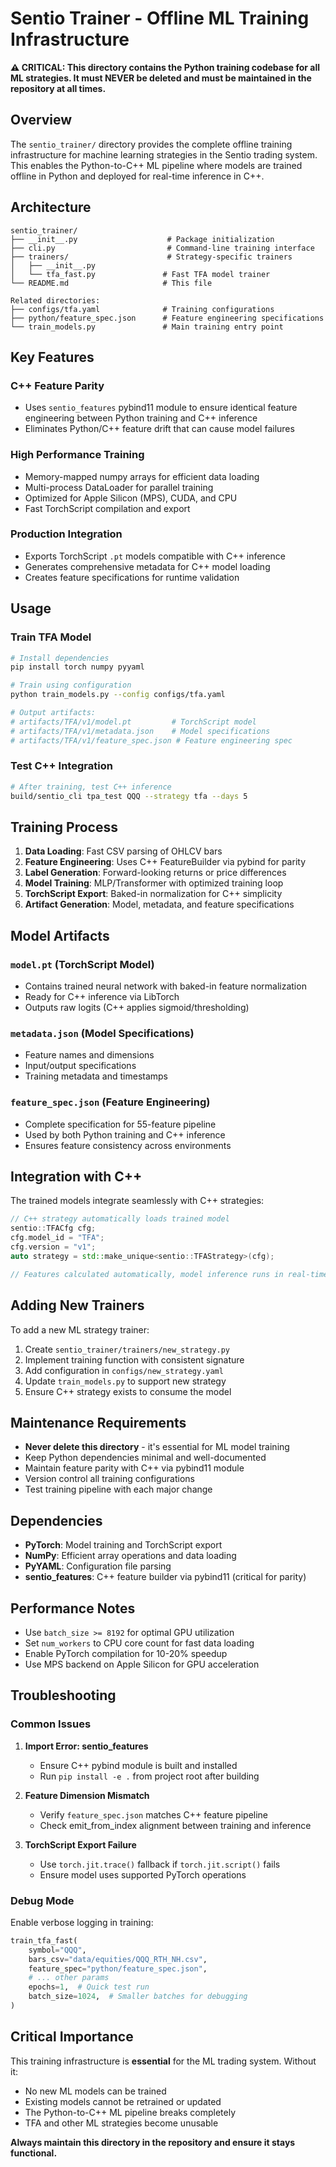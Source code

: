 # Sentio Trainer - Offline ML Training Infrastructure

**⚠️ CRITICAL: This directory contains the Python training codebase for all ML strategies. It must NEVER be deleted and must be maintained in the repository at all times.**

## Overview

The `sentio_trainer/` directory provides the complete offline training infrastructure for machine learning strategies in the Sentio trading system. This enables the Python-to-C++ ML pipeline where models are trained offline in Python and deployed for real-time inference in C++.

## Architecture

```
sentio_trainer/
├── __init__.py                    # Package initialization
├── cli.py                         # Command-line training interface
├── trainers/                      # Strategy-specific trainers
│   ├── __init__.py
│   └── tfa_fast.py               # Fast TFA model trainer
└── README.md                     # This file

Related directories:
├── configs/tfa.yaml              # Training configurations
├── python/feature_spec.json      # Feature engineering specifications
└── train_models.py               # Main training entry point
```

## Key Features

### C++ Feature Parity
- Uses `sentio_features` pybind11 module to ensure identical feature engineering between Python training and C++ inference
- Eliminates Python/C++ feature drift that can cause model failures

### High Performance Training
- Memory-mapped numpy arrays for efficient data loading
- Multi-process DataLoader for parallel training
- Optimized for Apple Silicon (MPS), CUDA, and CPU
- Fast TorchScript compilation and export

### Production Integration
- Exports TorchScript `.pt` models compatible with C++ inference
- Generates comprehensive metadata for C++ model loading
- Creates feature specifications for runtime validation

## Usage

### Train TFA Model
```bash
# Install dependencies
pip install torch numpy pyyaml

# Train using configuration
python train_models.py --config configs/tfa.yaml

# Output artifacts:
# artifacts/TFA/v1/model.pt         # TorchScript model
# artifacts/TFA/v1/metadata.json    # Model specifications  
# artifacts/TFA/v1/feature_spec.json # Feature engineering spec
```

### Test C++ Integration
```bash
# After training, test C++ inference
build/sentio_cli tpa_test QQQ --strategy tfa --days 5
```

## Training Process

1. **Data Loading**: Fast CSV parsing of OHLCV bars
2. **Feature Engineering**: Uses C++ FeatureBuilder via pybind for parity
3. **Label Generation**: Forward-looking returns or price differences
4. **Model Training**: MLP/Transformer with optimized training loop
5. **TorchScript Export**: Baked-in normalization for C++ simplicity
6. **Artifact Generation**: Model, metadata, and feature specifications

## Model Artifacts

### `model.pt` (TorchScript Model)
- Contains trained neural network with baked-in feature normalization
- Ready for C++ inference via LibTorch
- Outputs raw logits (C++ applies sigmoid/thresholding)

### `metadata.json` (Model Specifications)
- Feature names and dimensions
- Input/output specifications
- Training metadata and timestamps

### `feature_spec.json` (Feature Engineering)
- Complete specification for 55-feature pipeline
- Used by both Python training and C++ inference
- Ensures feature consistency across environments

## Integration with C++

The trained models integrate seamlessly with C++ strategies:

```cpp
// C++ strategy automatically loads trained model
sentio::TFACfg cfg;
cfg.model_id = "TFA";
cfg.version = "v1";
auto strategy = std::make_unique<sentio::TFAStrategy>(cfg);

// Features calculated automatically, model inference runs in real-time
```

## Adding New Trainers

To add a new ML strategy trainer:

1. Create `sentio_trainer/trainers/new_strategy.py`
2. Implement training function with consistent signature
3. Add configuration in `configs/new_strategy.yaml`
4. Update `train_models.py` to support new strategy
5. Ensure C++ strategy exists to consume the model

## Maintenance Requirements

- **Never delete this directory** - it's essential for ML model training
- Keep Python dependencies minimal and well-documented
- Maintain feature parity with C++ via pybind11 module
- Version control all training configurations
- Test training pipeline with each major change

## Dependencies

- **PyTorch**: Model training and TorchScript export
- **NumPy**: Efficient array operations and data loading
- **PyYAML**: Configuration file parsing
- **sentio_features**: C++ feature builder via pybind11 (critical for parity)

## Performance Notes

- Use `batch_size >= 8192` for optimal GPU utilization
- Set `num_workers` to CPU core count for fast data loading
- Enable PyTorch compilation for 10-20% speedup
- Use MPS backend on Apple Silicon for GPU acceleration

## Troubleshooting

### Common Issues

1. **Import Error: sentio_features**
   - Ensure C++ pybind module is built and installed
   - Run `pip install -e .` from project root after building

2. **Feature Dimension Mismatch**
   - Verify `feature_spec.json` matches C++ feature pipeline
   - Check emit_from_index alignment between training and inference

3. **TorchScript Export Failure**
   - Use `torch.jit.trace()` fallback if `torch.jit.script()` fails
   - Ensure model uses supported PyTorch operations

### Debug Mode

Enable verbose logging in training:
```python
train_tfa_fast(
    symbol="QQQ",
    bars_csv="data/equities/QQQ_RTH_NH.csv",
    feature_spec="python/feature_spec.json",
    # ... other params
    epochs=1,  # Quick test run
    batch_size=1024,  # Smaller batches for debugging
)
```

## Critical Importance

This training infrastructure is **essential** for the ML trading system. Without it:
- No new ML models can be trained
- Existing models cannot be retrained or updated  
- The Python-to-C++ ML pipeline breaks completely
- TFA and other ML strategies become unusable

**Always maintain this directory in the repository and ensure it stays functional.**
